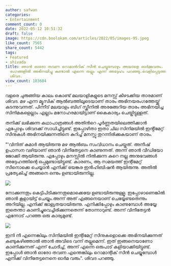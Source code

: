```yaml
---
author: safwan
categories:
- Entertainment
comment_count: 0
date: 2022-05-12 10:51:32
draft: false
image: https://cdn.boolokam.com/articles/2022/05/images-95.jpeg
like_count: 7565
share_count: 5442
tags:
- Featured
- shivada
title: ഞാൻ ഓരോ തവണ റൊമാൻറിക് സീൻ ചെയ്യുമ്പോഴും അയാളെ ഓർമ്മവരും. ഇനി ആ രീതിയിലുള്ള
  രംഗങ്ങളിൽ അഭിനയിച്ചു കണ്ടാൽ എന്നെ തല്ലും എന്ന് അദ്ദേഹം പറഞ്ഞു.വെളിപ്പെടുത്തലുമായി
  ശിവദ.
view_count: 183684
---
```


വളരെ ചുരുങ്ങിയ കാലം കൊണ്ട് മലയാളികളുടെ മനസ്സ് കീഴടക്കിയ താരമാണ് ശിവദ. മഴ എന്ന മ്യൂസിക് ആൽബത്തിലൂടെയാണ് താരം അഭിനയരംഗത്തേയ്ക്ക് കടന്നുവന്നത്. പിന്നീട് മലയാളം ബിഗ് സ്ക്രീനിൽ അരങ്ങേറിയ താരം അഭിനയിച്ച സിനിമകളെല്ലാം എല്ലാം മനോഹരമായിട്ടാണ് കൈകാര്യം ചെയ്തിട്ടുള്ളത്.

തനിക്ക് ലഭിക്കുന്ന കഥാപാത്രങ്ങൾ അതിൻറെ പൂർണ്ണതയിലെത്തിക്കാൻ എപ്പോഴും ശിവദക്ക് സാധിച്ചിട്ടുണ്ട്. ഇപ്പോഴിതാ ഇതാ ചില സിനിമയിൽ ഇൻ്റിമേറ്റ് സീനുകൾ അഭിനയിക്കുന്നതിനെ കുറിച്ച് മനസ്സു തുറന്നിരിക്കുകയാണ് താരം.

  
"'വിനിത് കുമാർ ആയിരുന്നു മഴ ആൽബം സംവിധാനം ചെയ്തത്. അനീഷ് ഉപാസന വഴിയാണ് ഞാൻ വിനീതേട്ടനെ കാണുന്നത്. അന്ന് ഞാൻ വീഡിയോ ജോക്കി ആയിരുന്നു. എപ്പോഴും മനസ്സിൽ നിൽക്കുന്ന കുറെ നല്ല അനുഭവങ്ങൾ അദ്ദേഹത്തിന്റെ ഒപ്പമുണ്ടായിട്ടുണ്ട്. കാരണം, ആ സമയത്ത് ഇന്റിമേറ്റ് സീനൊക്കെ ചെയ്യാൻ എനിക്ക് ഭയങ്കര ഇൻഹിബിഷൻ ആയിരുന്നു. അതിൽ പ്രത്യേകിച്ച് അങ്ങനെ ഒന്നും ഉണ്ടായിരുന്നില്ല.

![](https://cdn.boolokam.com/articles/2022/05/images-95.jpeg)

നോക്കുന്നതും കെട്ടിപിടിക്കുന്നതുമൊക്കെയേ ഉണ്ടായിരുന്നുള്ളൂ. ഇപ്പോഴാണെങ്കിൽ ഞാൻ കൂളായിട്ട് ചെയ്യും.അന്ന് അത് എങ്ങനെയാണ് ചെയ്യേണ്ടതെന്നും അറിയില്ല. എനിക്ക് ജാള്യതയായിരുന്നു. എനിക്കിപ്പോഴും കാണുമ്പോൾ അയ്യേ ഇതെന്താ കാണിച്ചുവെച്ചിരിക്കുന്നതെന്ന് തോന്നാറുണ്ട്. അന്ന് വിനീതേട്ടൻ എന്നോട് പറഞ്ഞ ഒരു കാര്യമുണ്ട്.

![](https://cdn.boolokam.com/articles/2022/05/images-98.jpeg)

ഇനി നീ എന്നെങ്കിലും സിനിമയിൽ ഇന്റിമേറ്റ് സീനുകളൊക്കെ അഭിനയിക്കുന്നത് കണ്ടുകഴിഞ്ഞാൽ ഞാൻ അവിടെ വന്ന് തല്ലുമെന്ന്. ഇത് ഇങ്ങനെയാണോ കാണിക്കുന്നത് എന്ന് ചോദിച്ച്, അന്ന് എന്നെ ഒരുപാട് കളിയാക്കിയിട്ടുണ്ട്. ഇപ്പോൾ ഞാൻ ഓരോ തവണ എന്തെങ്കിലും റൊമാന്റിക് സീൻ ചെയ്യുമ്പോൾ എനിക്ക് വിനീതേട്ടനെനെ ഓർമ വരും". ശിവദ പറഞ്ഞു.